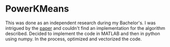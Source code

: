 # PowerKMeans
This was done as an independent research during my Bachelor's.
I was intrigued by the [paper](https://proceedings.mlr.press/v97/xu19a.html) and couldn't find an implementation for the algorithm described.
Decided to implement the code in MATLAB and then in python using numpy. In the process, optimized and vectorized the code.


